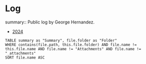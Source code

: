# Log

summary:: Public log by George Hernandez.

- [2024](2024.md)

```dataview
TABLE summary as "Summary", file.folder as "Folder"
WHERE contains(file.path, this.file.folder) AND file.name != this.file.name AND file.name != "Attachments" AND file.name != "_attachments"
SORT file.name ASC
```
